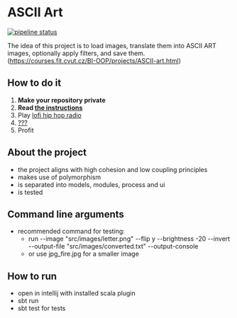 # ASCII Art

[![pipeline status](https://gitlab.fit.cvut.cz/BI-OOP/B241/asciiart/badges/master/pipeline.svg)](https://gitlab.fit.cvut.cz/BI-OOP/B241/asciiart)

The idea of this project is to load images, translate them into ASCII ART images, optionally apply filters, and save them. (https://courses.fit.cvut.cz/BI-OOP/projects/ASCII-art.html)

## How to do it

1. **Make your repository private**
2. **Read [the instructions](https://courses.fit.cvut.cz/BI-OOP/projects/ASCII-art.html)**
3. Play [lofi hip hop radio](https://www.youtube.com/watch?v=jfKfPfyJRdk)
4. [???](https://www.youtube.com/watch?v=ZXsQAXx_ao0)
5. Profit

## About the project
- the project aligns with high cohesion and low coupling principles
- makes use of polymorphism
- is separated into models, modules, process and ui
- is tested

## Command line arguments
- recommended command for testing:
  - run --image "src/images/letter.png" --flip y --brightness -20 --invert --output-file "src/images/converted.txt" --output-console
  - or use jpg_fire.jpg for a smaller image

## How to run
- open in intellij with installed scala plugin
- sbt run
- sbt test for tests

